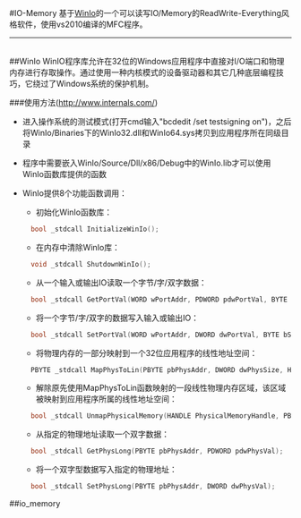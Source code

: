 #IO-Memory
基于[WinIo](#winio)的一个可以读写IO/Memory的ReadWrite-Everything风格软件，使用vs2010编译的MFC程序。
***
<br>
##WinIo
WinIO程序库允许在32位的Windows应用程序中直接对I/O端口和物理内存进行存取操作。通过使用一种内核模式的设备驱动器和其它几种底层编程技巧，它绕过了Windows系统的保护机制。 

###使用方法(http://www.internals.com/)
* 进入操作系统的测试模式(打开cmd输入"bcdedit /set testsigning on")，之后将WinIo/Binaries下的WinIo32.dll和WinIo64.sys拷贝到应用程序所在同级目录  

* 程序中需要嵌入WinIo/Source/Dll/x86/Debug中的WinIo.lib才可以使用WinIo函数库提供的函数  

* WinIo提供8个功能函数调用：  
  * 初始化WinIo函数库：  
  ```cpp
    bool _stdcall InitializeWinIo();
  ```
  * 在内存中清除WinIo库：  
  ```cpp
    void _stdcall ShutdownWinIo();
  ```
  * 从一个输入或输出IO读取一个字节/字/双字数据：  
  ```cpp
    bool _stdcall GetPortVal(WORD wPortAddr, PDWORD pdwPortVal, BYTE bSize);
  ```
  * 将一个字节/字/双字的数据写入输入或输出IO：
  ```cpp
    bool _stdcall SetPortVal(WORD wPortAddr, DWORD dwPortVal, BYTE bSize);
  ```
  * 将物理内存的一部分映射到一个32位应用程序的线性地址空间：
  ```cpp
    PBYTE _stdcall MapPhysToLin(PBYTE pbPhysAddr, DWORD dwPhysSize, HANDLE *pPhysicalMemoryHandle)
  ```
  * 解除原先使用MapPhysToLin函数映射的一段线性物理内存区域，该区域被映射到应用程序所属的线性地址空间：
  ```cpp
    bool _stdcall UnmapPhysicalMemory(HANDLE PhysicalMemoryHandle, PBYTE pbLinAddr)
  ```
  * 从指定的物理地址读取一个双字数据：
  ```cpp
    bool _stdcall GetPhysLong(PBYTE pbPhysAddr, PDWORD pdwPhysVal);
  ```
  * 将一个双字型数据写入指定的物理地址：
  ```cpp
    bool _stdcall SetPhysLong(PBYTE pbPhysAddr, DWORD dwPhysVal);
  ```

##io_memory
